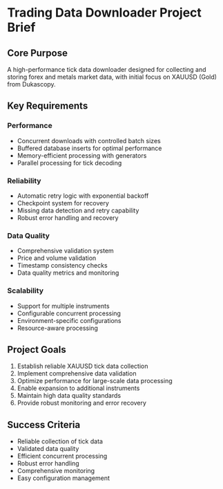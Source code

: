 # Trading Data Downloader Project Brief

## Core Purpose
A high-performance tick data downloader designed for collecting and storing forex and metals market data, with initial focus on XAUUSD (Gold) from Dukascopy.

## Key Requirements

### Performance
- Concurrent downloads with controlled batch sizes
- Buffered database inserts for optimal performance
- Memory-efficient processing with generators
- Parallel processing for tick decoding

### Reliability
- Automatic retry logic with exponential backoff
- Checkpoint system for recovery
- Missing data detection and retry capability
- Robust error handling and recovery

### Data Quality
- Comprehensive validation system
- Price and volume validation
- Timestamp consistency checks
- Data quality metrics and monitoring

### Scalability
- Support for multiple instruments
- Configurable concurrent processing
- Environment-specific configurations
- Resource-aware processing

## Project Goals
1. Establish reliable XAUUSD tick data collection
2. Implement comprehensive data validation
3. Optimize performance for large-scale data processing
4. Enable expansion to additional instruments
5. Maintain high data quality standards
6. Provide robust monitoring and error recovery

## Success Criteria
- Reliable collection of tick data
- Validated data quality
- Efficient concurrent processing
- Robust error handling
- Comprehensive monitoring
- Easy configuration management
